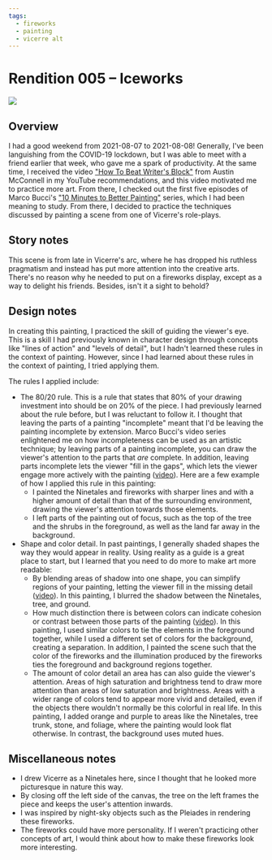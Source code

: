 ```yaml
---
tags:
  - fireworks
  - painting
  - vicerre alt
---
```


# Rendition 005 – Iceworks

<img src="assets/2021-08-19_image-008.png">

## Overview

I had a good weekend from 2021-08-07 to 2021-08-08! Generally, I've been languishing from the COVID-19 lockdown, but I was able to meet with a friend earlier that week, who gave me a spark of productivity. At the same time, I received the video ["How To Beat Writer's Block"](https://www.youtube.com/watch?v=9WzAjg8j2UI) from Austin McConnell in my YouTube recommendations, and this video motivated me to practice more art. From there, I checked out the first five episodes of Marco Bucci's ["10 Minutes to Better Painting"](https://www.youtube.com/playlist?list=PLLmXZMqb_9sbNLM83NrM005vRQHw1yTKn) series, which I had been meaning to study. From there, I decided to practice the techniques discussed by painting a scene from one of Vicerre's role-plays.

## Story notes

This scene is from late in Vicerre's arc, where he has dropped his ruthless pragmatism and instead has put more attention into the creative arts. There's no reason why he needed to put on a fireworks display, except as a way to delight his friends. Besides, isn't it a sight to behold?

## Design notes

In creating this painting, I practiced the skill of guiding the viewer's eye. This is a skill I had previously known in character design through concepts like "lines of action" and "levels of detail", but I hadn't learned these rules in the context of painting. However, since I had learned about these rules in the context of painting, I tried applying them.

The rules I applied include:

- The 80/20 rule. This is a rule that states that 80% of your drawing investment into should be on 20% of the piece. I had previously learned about the rule before, but I was reluctant to follow it. I thought that leaving the parts of a painting "incomplete" meant that I'd be leaving the painting incomplete by extension. Marco Bucci's video series enlightened me on how incompleteness can be used as an artistic technique; by leaving parts of a painting incomplete, you can draw the viewer's attention to the parts that _are_ complete. In addition, leaving parts incomplete lets the viewer "fill in the gaps", which lets the viewer engage more actively with the painting ([video](https://www.youtube.com/watch?v=CzCGP6kUvLU)). Here are a few example of how I applied this rule in this painting:
  - I painted the Ninetales and fireworks with sharper lines and with a higher amount of detail than that of the surrounding environment, drawing the viewer's attention towards those elements.
  - I left parts of the painting out of focus, such as the top of the tree and the shrubs in the foreground, as well as the land far away in the background.
- Shape and color detail. In past paintings, I generally shaded shapes the way they would appear in reality. Using reality as a guide is a great place to start, but I learned that you need to do more to make art more readable:
  - By blending areas of shadow into one shape, you can simplify regions of your painting, letting the viewer fill in the missing detail ([video](https://www.youtube.com/watch?v=Nap7dwHjD9Y)). In this painting, I blurred the shadow between the Ninetales, tree, and ground.
  - How much distinction there is between colors can indicate cohesion or contrast between those parts of the painting ([video](https://www.youtube.com/watch?v=4LhcNbFMkTw)). In this painting, I used similar colors to tie the elements in the foreground together, while I used a different set of colors for the background, creating a separation. In addition, I painted the scene such that the color of the fireworks and the illumination produced by the fireworks ties the foreground and background regions together.
  - The amount of color detail an area has can also guide the viewer's attention. Areas of high saturation and brightness tend to draw more attention than areas of low saturation and brightness. Areas with a wider range of colors tend to appear more vivid and detailed, even if the objects there wouldn't normally be this colorful in real life. In this painting, I added orange and purple to areas like the Ninetales, tree trunk, stone, and foliage, where the painting would look flat otherwise. In contrast, the background uses muted hues.

## Miscellaneous notes

- I drew Vicerre as a Ninetales here, since I thought that he looked more picturesque in nature this way.
- By closing off the left side of the canvas, the tree on the left frames the piece and keeps the user's attention inwards.
- I was inspired by night-sky objects such as the Pleiades in rendering these fireworks.
- The fireworks could have more personality. If I weren't practicing other concepts of art, I would think about how to make these fireworks look more interesting.
